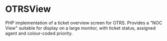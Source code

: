 # OTRSView

PHP implementation of a ticket overview screen for OTRS. Provides a "NOC View" suitable for display on a large monitor, with ticket status, assigned agent and colour-coded priority.